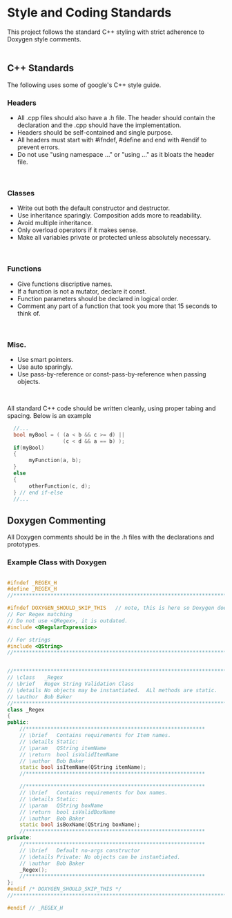 # Style and Coding Standards

This project follows the standard C++ styling with strict adherence to Doxygen style comments.
<br> <br>

## C++ Standards
The following uses some of google's C++ style guide.
<br>

### Headers
 * All .cpp files should also have a .h file.  The header should contain the declaration and the .cpp should have the implementation.
 * Headers should be self-contained and single purpose.
 * All headers must start with #ifndef, #define and end with #endif to prevent errors.
 * Do not use "using namespace ..." or "using ..." as it bloats the header file.
<br>

### Classes
 * Write out both the default constructor and destructor.
 * Use inheritance sparingly. Composition adds more to readability.
 * Avoid multiple inheritance.
 * Only overload operators if it makes sense.
 * Make all variables private or protected unless absolutely necessary.
<br>

### Functions
 * Give functions discriptive names.
 * If a function is not a mutator, declare it const.
 * Function parameters should be declared in logical order.
 * Comment any part of a function that took you more that 15 seconds to think of.
 <br>
 
### Misc.
 * Use smart pointers.
 * Use auto sparingly.
 * Use pass-by-reference or const-pass-by-reference when passing objects.
<br>

All standard C++ code should be written cleanly, using proper tabing and spacing.
Below is an example

```cpp
  //...
  bool myBool = ( (a < b && c >= d) ||
                  (c < d && a == b) );
  if(myBool) 
  {
       myFunction(a, b);
  } 
  else
  {
       otherFunction(c, d);
  } // end if-else
  //...
```

## Doxygen Commenting

All Doxygen comments should be in the .h files with the declarations and prototypes.

### Example Class with Doxygen

```cpp

#ifndef _REGEX_H
#define _REGEX_H
//*********************************************************************************

#ifndef DOXYGEN_SHOULD_SKIP_THIS   // note, this is here so Doxygen doesn't read Style.md
// For Regex matching
// Do not use <QRegex>, it is outdated.
#include <QRegularExpression>

// For strings
#include <QString>
//*********************************************************************************


//*********************************************************************************
// \class   _Regex
// \brief   Regex String Validation Class
// \details No objects may be instantiated.  ALl methods are static.
// \author  Bob Baker 
//*********************************************************************************
class _Regex
{
public:
    //**********************************************************
    // \brief   Contains requirements for Item names. 
    // \details Static:
    // \param   QString itemName
    // \return  bool isValidItemName
    // \author  Bob Baker
    static bool isItemName(QString itemName);
    //**********************************************************

    //**********************************************************
    // \brief   Contains requirements for box names.
    // \details Static:
    // \param   QString boxName
    // \return  bool isValidBoxName
    // \author  Bob Baker
    static bool isBoxName(QString boxName);
    //**********************************************************
private:
    //**********************************************************
    // \brief   Default no-args constructor
    // \details Private: No objects can be instantiated.
    // \author  Bob Baker
    _Regex();
    //**********************************************************
};
#endif /* DOXYGEN_SHOULD_SKIP_THIS */
//*********************************************************************************

#endif // _REGEX_H

```



